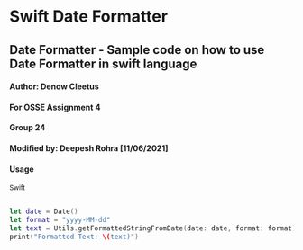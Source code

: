 # Swift Date Formatter
## Date Formatter - Sample code on how to use Date Formatter in swift language

#### Author: Denow Cleetus
#### For OSSE Assignment 4
#### Group 24
#### Modified by: Deepesh Rohra [11/06/2021]

#### Usage

<sub>Swift</sub>
```swift

let date = Date()
let format = "yyyy-MM-dd"
let text = Utils.getFormattedStringFromDate(date: date, format: format)
print("Formatted Text: \(text)")

```
